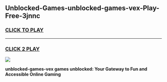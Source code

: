 
## Unblocked-Games-unblocked-games-vex-Play-Free-3jnnc
<h3>
<a href="https://premium76.site?title=unblocked-games-vex&ref=15A">CLICK TO PLAY</a></h3>
<hr>

<h3>
<a href="https://premium76.site?title=unblocked-games-vex&ref=15A">CLICK 2 PLAY</a>
  
</h3>

<a href="https://premium76.site?title=unblocked-games-vex&ref=15A"><img src="https://clearcache.store/games.png"></a>


**unblocked-games-vex games unblocked: Your Gateway to Fun and Accessible Online Gaming**
